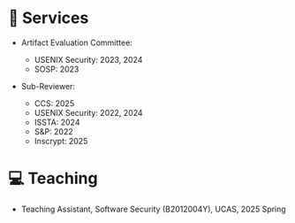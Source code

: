 # 💬 Services

- Artifact Evaluation Committee:
    - USENIX Security: 2023, 2024
    - SOSP: 2023

- Sub-Reviewer:
    - CCS: 2025
    - USENIX Security: 2022, 2024
    - ISSTA: 2024
    - S&P: 2022
    - Inscrypt: 2025

# 💻 Teaching

- Teaching Assistant, Software Security (B2012004Y), UCAS, 2025 Spring